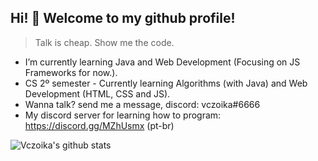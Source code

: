 ## Hi! 👋 Welcome to my github profile! 

> Talk is cheap. Show me the code.
  
- I’m currently learning Java and Web Development (Focusing on JS Frameworks for now.).  
- CS 2º semester - Currently learning Algorithms (with Java) and Web Development (HTML, CSS and JS).  
- Wanna talk? send me a message, discord: vczoika#6666  
- My discord server for learning how to program: https://discord.gg/MZhUsmx (pt-br)  
  
![Vczoika's github stats](https://github-readme-stats.vercel.app/api?username=vczoika&show_icons=true&theme=buefy)

